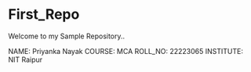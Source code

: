 # First_Repo
Welcome to my Sample Repository..

NAME:       Priyanka Nayak
COURSE:     MCA 
ROLL_NO:    22223065
INSTITUTE:  NIT Raipur

